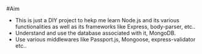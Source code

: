 #Aim
- This is just a DIY project to hekp me learn Node.js and its various functionalities as well as 
its frameworks like Express, body-parser, etc..
- Understand and use the database associated with it, MongoDB.
- Use various middlewares like Passport.js, Mongoose, express-validator etc..

